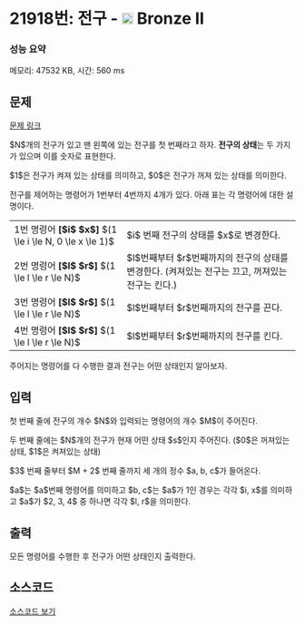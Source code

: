 # 21918번: 전구 - <img src="https://static.solved.ac/tier_small/4.svg" style="height:20px" /> Bronze II

<!-- performance -->
### 성능 요약
메모리: 47532 KB, 시간: 560 ms
<!-- end -->

## 문제

[문제 링크](https://boj.kr/21918)

<p>$N$개의 전구가 있고 맨 왼쪽에 있는 전구를 첫 번째라고 하자.&nbsp;<strong>전구의 상태</strong>는 두 가지가 있으며 이를 숫자로 표현한다.</p>

<p>$1$은 전구가 켜져 있는 상태를 의미하고, $0$은 전구가 꺼져 있는 상태를 의미한다.</p>

<p>전구를 제어하는 명령어가 1번부터 4번까지 4개가 있다. 아래 표는 각 명령어에 대한 설명이다.</p>

<table class="table table-bordered">
<tbody>
<tr>
<td>1번 명령어 <strong>[$i$ $x$]</strong> $(1 \le i \le N, 0 \le x \le 1)$</td>
<td>$i$ 번째 전구의 상태를 $x$로 변경한다.</td>
</tr>
<tr>
<td>2번 명령어&nbsp;<strong>[$l$ $r$]</strong>&nbsp;$(1 \le l \le r \le N)$</td>
<td>$l$번째부터 $r$번째까지의 전구의 상태를 변경한다. (켜져있는 전구는 끄고, 꺼져있는 전구는 킨다.)</td>
</tr>
<tr>
<td>3번 명령어&nbsp;<strong>[$l$ $r$]</strong>&nbsp;$(1 \le l \le r \le N)$</td>
<td>$l$번째부터 $r$번째까지의 전구를 끈다.</td>
</tr>
<tr>
<td>4번 명령어&nbsp;<strong>[$l$ $r$]</strong>&nbsp;$(1 \le l \le r \le N)$</td>
<td>$l$번째부터 $r$번째까지의 전구를 킨다.</td>
</tr>
</tbody>
</table>

<p>주어지는 명령어를 다 수행한 결과 전구는 어떤 상태인지 알아보자.</p>

## 입력

<p>첫 번째 줄에 전구의 개수 $N$와 입력되는 명령어의 개수 $M$이 주어진다.</p>

<p>두 번째 줄에는 $N$개의 전구가 현재 어떤 상태 $s$인지 주어진다. ($0$은 꺼져있는 상태, $1$은 켜져있는 상태)</p>

<p>$3$ 번째 줄부터 $M&nbsp;+ 2$ 번째 줄까지 세 개의 정수 $a, b, c$가 들어온다.</p>

<p>$a$는 $a$번째 명령어를 의미하고 $b, c$는 $a$가 1인 경우는 각각 $i, x$를 의미하고 $a$가 $2, 3, 4$ 중 하나면 각각 $l, r$을 의미한다.</p>

## 출력

<p>모든 명령어를 수행한 후 전구가 어떤 상태인지 출력한다.</p>

## 소스코드

[소스코드 보기](Main.java)